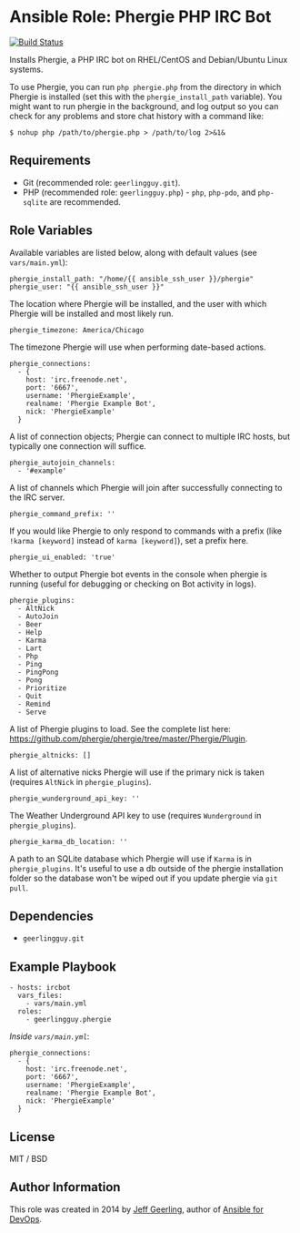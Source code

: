 # Ansible Role: Phergie PHP IRC Bot

[![Build Status](https://travis-ci.org/geerlingguy/ansible-role-phergie.svg?branch=master)](https://travis-ci.org/geerlingguy/ansible-role-phergie)

Installs Phergie, a PHP IRC bot on RHEL/CentOS and Debian/Ubuntu Linux systems.

To use Phergie, you can run `php phergie.php` from the directory in which Phergie is installed (set this with the `phergie_install_path` variable). You might want to run phergie in the background, and log output so you can check for any problems and store chat history with a command like:

    $ nohup php /path/to/phergie.php > /path/to/log 2>&1&

## Requirements

  - Git (recommended role: `geerlingguy.git`).
  - PHP (recommended role: `geerlingguy.php`) - `php`, `php-pdo`, and `php-sqlite` are recommended.

## Role Variables

Available variables are listed below, along with default values (see `vars/main.yml`):

    phergie_install_path: "/home/{{ ansible_ssh_user }}/phergie"
    phergie_user: "{{ ansible_ssh_user }}"

The location where Phergie will be installed, and the user with which Phergie will be installed and most likely run.

    phergie_timezone: America/Chicago

The timezone Phergie will use when performing date-based actions.

    phergie_connections:
      - {
        host: 'irc.freenode.net',
        port: '6667',
        username: 'PhergieExample',
        realname: 'Phergie Example Bot',
        nick: 'PhergieExample'
      }

A list of connection objects; Phergie can connect to multiple IRC hosts, but typically one connection will suffice.

    phergie_autojoin_channels:
      - '#example'

A list of channels which Phergie will join after successfully connecting to the IRC server.

    phergie_command_prefix: ''

If you would like Phergie to only respond to commands with a prefix (like `!karma [keyword]` instead of `karma [keyword]`), set a prefix here.

    phergie_ui_enabled: 'true'

Whether to output Phergie bot events in the console when phergie is running (useful for debugging or checking on Bot activity in logs).

    phergie_plugins:
      - AltNick
      - AutoJoin
      - Beer
      - Help
      - Karma
      - Lart
      - Php
      - Ping
      - PingPong
      - Pong
      - Prioritize
      - Quit
      - Remind
      - Serve

A list of Phergie plugins to load. See the complete list here: https://github.com/phergie/phergie/tree/master/Phergie/Plugin.

    phergie_altnicks: []

A list of alternative nicks Phergie will use if the primary nick is taken (requires `AltNick` in `phergie_plugins`).

    phergie_wunderground_api_key: ''

The Weather Underground API key to use (requires `Wunderground` in `phergie_plugins`).

    phergie_karma_db_location: ''

A path to an SQLite database which Phergie will use if `Karma` is in `phergie_plugins`. It's useful to use a db outside of the phergie installation folder so the database won't be wiped out if you update phergie via `git pull`.

## Dependencies

  - `geerlingguy.git`

## Example Playbook

    - hosts: ircbot
      vars_files:
        - vars/main.yml
      roles:
        - geerlingguy.phergie

*Inside `vars/main.yml`*:

    phergie_connections:
      - {
        host: 'irc.freenode.net',
        port: '6667',
        username: 'PhergieExample',
        realname: 'Phergie Example Bot',
        nick: 'PhergieExample'
      }

## License

MIT / BSD

## Author Information

This role was created in 2014 by [Jeff Geerling](http://jeffgeerling.com/), author of [Ansible for DevOps](http://ansiblefordevops.com/).
